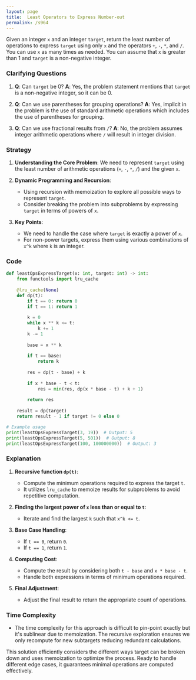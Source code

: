 ```yaml
---
layout: page
title:  Least Operators to Express Number-out
permalink: /s964
---
```


Given an integer `x` and an integer `target`, return the least number of operations to express `target` using only `x` and the operators `+`, `-`, `*`, and `/`. You can use `x` as many times as needed. You can assume that `x` is greater than 1 and `target` is a non-negative integer.

### Clarifying Questions

1. **Q**: Can `target` be 0?
   **A**: Yes, the problem statement mentions that `target` is a non-negative integer, so it can be 0.
   
2. **Q**: Can we use parentheses for grouping operations?
   **A**: Yes, implicit in the problem is the use of standard arithmetic operations which includes the use of parentheses for grouping.
   
3. **Q**: Can we use fractional results from `/`?
   **A**: No, the problem assumes integer arithmetic operations where `/` will result in integer division.

### Strategy

1. **Understanding the Core Problem**:
   We need to represent `target` using the least number of arithmetic operations (`+`, `-`, `*`, `/`) and the given `x`.

2. **Dynamic Programming and Recursion**:
   - Using recursion with memoization to explore all possible ways to represent `target`.
   - Consider breaking the problem into subproblems by expressing `target` in terms of powers of `x`.

3. **Key Points**:
   - We need to handle the case where `target` is exactly a power of `x`.
   - For non-power targets, express them using various combinations of `x^k` where `k` is an integer.

### Code

```python
def leastOpsExpressTarget(x: int, target: int) -> int:
    from functools import lru_cache
    
    @lru_cache(None)
    def dp(t):
        if t == 0: return 0
        if t == 1: return 1
        
        k = 0
        while x ** k <= t:
            k += 1
        k -= 1
        
        base = x ** k
        
        if t == base:
            return k
        
        res = dp(t - base) + k
        
        if x * base - t < t:
            res = min(res, dp(x * base - t) + k + 1)
        
        return res
    
    result = dp(target)
    return result - 1 if target != 0 else 0

# Example usage
print(leastOpsExpressTarget(3, 19))  # Output: 5
print(leastOpsExpressTarget(5, 501))  # Output: 8
print(leastOpsExpressTarget(100, 100000000))  # Output: 3
```

### Explanation

1. **Recursive function `dp(t)`**:
   - Compute the minimum operations required to express the target `t`.
   - It utilizes `lru_cache` to memoize results for subproblems to avoid repetitive computation.

2. **Finding the largest power of `x` less than or equal to `t`**:
   - Iterate and find the largest `k` such that `x^k <= t`.

3. **Base Case Handling**:
   - If `t == 0`, return `0`.
   - If `t == 1`, return `1`.

4. **Computing Cost**:
   - Compute the result by considering both `t - base` and `x * base - t`.
   - Handle both expressions in terms of minimum operations required.

5. **Final Adjustment**:
   - Adjust the final result to return the appropriate count of operations.

### Time Complexity

- The time complexity for this approach is difficult to pin-point exactly but it's sublinear due to memoization. The recursive exploration ensures we only recompute for new subtargets reducing redundant calculations.

This solution efficiently considers the different ways target can be broken down and uses memoization to optimize the process. Ready to handle different edge cases, it guarantees minimal operations are computed effectively.